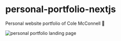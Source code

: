 # personal-portfolio-nextjs

Personal website portfolio of Cole McConnell 🌱

![personal portfolio landing page](https://drive.google.com/uc?export=view&id=1UqvYYE24xjpC3ibGj9gT6BjyUg_seUL3)
